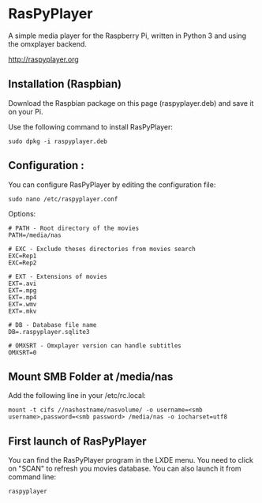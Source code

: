 RasPyPlayer
===========

A simple media player for the Raspberry Pi, written in Python 3 and using the omxplayer backend.

http://raspyplayer.org

Installation (Raspbian)
-----------------------

Download the Raspbian package on this page (raspyplayer.deb) and save it on your Pi. 

Use the following command to install RasPyPlayer:

    sudo dpkg -i raspyplayer.deb

Configuration :
---------------

You can configure RasPyPlayer by editing the configuration file:

    sudo nano /etc/raspyplayer.conf

Options:

    # PATH - Root directory of the movies
	PATH=/media/nas

	# EXC - Exclude theses directories from movies search
	EXC=Rep1
	EXC=Rep2

	# EXT - Extensions of movies
	EXT=.avi
	EXT=.mpg
	EXT=.mp4
	EXT=.wmv
	EXT=.mkv

	# DB - Database file name
	DB=.raspyplayer.sqlite3

	# OMXSRT - Omxplayer version can handle subtitles
	OMXSRT=0


Mount SMB Folder at /media/nas
--------------------------------

Add the following line in your /etc/rc.local:

    mount -t cifs //nashostname/nasvolume/ -o username=<smb username>,password=<smb password> /media/nas -o iocharset=utf8

First launch of RasPyPlayer
---------------------------

You can find the RasPyPlayer program in the LXDE menu. You need to click on "SCAN" to refresh you movies database. You can also launch it from command line:

    raspyplayer



